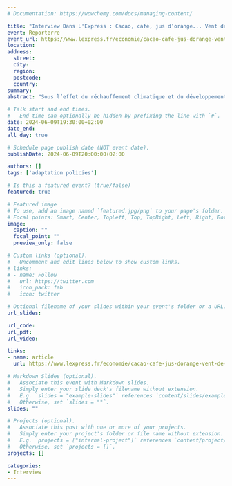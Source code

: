 ```yaml
---
# Documentation: https://wowchemy.com/docs/managing-content/

title: "Interview Dans L'Express : Cacao, café, jus d’orange... Vent de panique sur le petit déjeuner"
event: Reporterre
event_url: https://www.lexpress.fr/economie/cacao-cafe-jus-dorange-vent-de-panique-sur-le-petit-dejeuner-Y7BSEU6K3RE2BPQQVKLQGHUEFM/
location:
address:
  street:
  city:
  region:
  postcode:
  country:
summary:
abstract: "Sous l’effet du réchauffement climatique et du développement de maladies, les cours mondiaux de ces trois produits agricoles ont explosé ces derniers mois."

# Talk start and end times.
#   End time can optionally be hidden by prefixing the line with `#`.
date: 2024-06-09T19:30:00+02:00
date_end: 
all_day: true

# Schedule page publish date (NOT event date).
publishDate: 2024-06-09T20:00:00+02:00

authors: []
tags: ['adaptation policies']

# Is this a featured event? (true/false)
featured: true

# Featured image
# To use, add an image named `featured.jpg/png` to your page's folder. 
# Focal points: Smart, Center, TopLeft, Top, TopRight, Left, Right, BottomLeft, Bottom, BottomRight.
image:
  caption: ""
  focal_point: ""
  preview_only: false

# Custom links (optional).
#   Uncomment and edit lines below to show custom links.
# links:
# - name: Follow
#   url: https://twitter.com
#   icon_pack: fab
#   icon: twitter

# Optional filename of your slides within your event's folder or a URL.
url_slides:

url_code:
url_pdf:
url_video:

links:
- name: article
  url: https://www.lexpress.fr/economie/cacao-cafe-jus-dorange-vent-de-panique-sur-le-petit-dejeuner-Y7BSEU6K3RE2BPQQVKLQGHUEFM/

# Markdown Slides (optional).
#   Associate this event with Markdown slides.
#   Simply enter your slide deck's filename without extension.
#   E.g. `slides = "example-slides"` references `content/slides/example-slides.md`.
#   Otherwise, set `slides = ""`.
slides: ""

# Projects (optional).
#   Associate this post with one or more of your projects.
#   Simply enter your project's folder or file name without extension.
#   E.g. `projects = ["internal-project"]` references `content/project/deep-learning/index.md`.
#   Otherwise, set `projects = []`.
projects: []

categories:
- Interview
---
```

